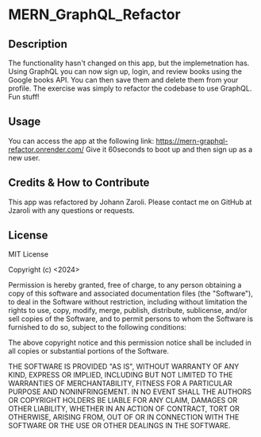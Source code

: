 # MERN_GraphQL_Refactor
## Description
The functionality hasn't changed on this app, but the implemetnation has. Using GraphQL you can now sign up, login, and review books using the Google books API. You can then save them and delete them from your profile. The exercise was simply to refactor the codebase to use GraphQL. Fun stuff!

## Usage
You can access the app at the following link: https://mern-graphql-refactor.onrender.com/
Give it 60seconds to boot up and then sign up as a new user.

## Credits & How to Contribute
This app was refactored by Johann Zaroli. Please contact me on GitHub at Jzaroli with any questions or requests.

## License
MIT License

Copyright (c) <2024>

Permission is hereby granted, free of charge, to any person obtaining a copy of this software and associated documentation files (the "Software"), to deal in the Software without restriction, including without limitation the rights to use, copy, modify, merge, publish, distribute, sublicense, and/or sell copies of the Software, and to permit persons to whom the Software is furnished to do so, subject to the following conditions:

The above copyright notice and this permission notice shall be included in all copies or substantial portions of the Software.

THE SOFTWARE IS PROVIDED "AS IS", WITHOUT WARRANTY OF ANY KIND, EXPRESS OR IMPLIED, INCLUDING BUT NOT LIMITED TO THE WARRANTIES OF MERCHANTABILITY, FITNESS FOR A PARTICULAR PURPOSE AND NONINFRINGEMENT. IN NO EVENT SHALL THE AUTHORS OR COPYRIGHT HOLDERS BE LIABLE FOR ANY CLAIM, DAMAGES OR OTHER LIABILITY, WHETHER IN AN ACTION OF CONTRACT, TORT OR OTHERWISE, ARISING FROM, OUT OF OR IN CONNECTION WITH THE SOFTWARE OR THE USE OR OTHER DEALINGS IN THE SOFTWARE.
